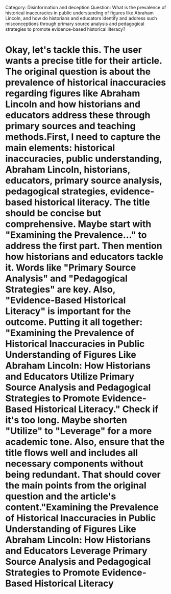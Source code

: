 Category: Disinformation and deception
Question: What is the prevalence of historical inaccuracies in public understanding of figures like Abraham Lincoln, and how do historians and educators identify and address such misconceptions through primary source analysis and pedagogical strategies to promote evidence-based historical literacy?

# <think>Okay, let's tackle this. The user wants a precise title for their article. The original question is about the prevalence of historical inaccuracies regarding figures like Abraham Lincoln and how historians and educators address these through primary sources and teaching methods.First, I need to capture the main elements: historical inaccuracies, public understanding, Abraham Lincoln, historians, educators, primary source analysis, pedagogical strategies, evidence-based historical literacy. The title should be concise but comprehensive. Maybe start with "Examining the Prevalence..." to address the first part. Then mention how historians and educators tackle it. Words like "Primary Source Analysis" and "Pedagogical Strategies" are key. Also, "Evidence-Based Historical Literacy" is important for the outcome. Putting it all together: "Examining the Prevalence of Historical Inaccuracies in Public Understanding of Figures Like Abraham Lincoln: How Historians and Educators Utilize Primary Source Analysis and Pedagogical Strategies to Promote Evidence-Based Historical Literacy." Check if it's too long. Maybe shorten "Utilize" to "Leverage" for a more academic tone. Also, ensure that the title flows well and includes all necessary components without being redundant. That should cover the main points from the original question and the article's content.</think>"Examining the Prevalence of Historical Inaccuracies in Public Understanding of Figures Like Abraham Lincoln: How Historians and Educators Leverage Primary Source Analysis and Pedagogical Strategies to Promote Evidence-Based Historical Literacy

